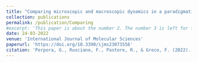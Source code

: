 ```yaml
---
title: "Comparing microscopic and macroscopic dynamics in a paradigmatic model of glass-forming molecular liquid"
collection: publications
permalink: /publication/Comparing
#excerpt: 'This paper is about the number 2. The number 3 is left for future work.'
date: 24-03-2022
venue: 'International Journal of Molecular Sciences'
paperurl: 'https://doi.org/10.3390/ijms23073556'
citation: 'Porpora, G., Rusciano, F., Pastore, R., & Greco, F. (2022). Comparing microscopic and macroscopic dynamics in a paradigmatic model of glass-forming molecular liquid. International Journal of Molecular Sciences, 23(7), 3556.'
---
```

